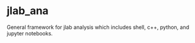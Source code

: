 # jlab_ana
General framework for jlab analysis which includes shell, c++, python, and jupyter notebooks.
